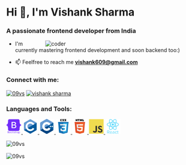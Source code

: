 
<!--
**09vs/09vs** is a ✨ _special_ ✨ repository because its `README.md` (this file) appears on your GitHub profile.

Here are some ideas to get you started:!-->

<h1 ">Hi 👋, I'm Vishank Sharma</h1>
<h3 >A passionate frontend developer from India</h3>
<img align="right" alt="coder"width="400"src="https://media2.giphy.com/media/zhYSVCirREeIZtONCI/giphy.gif" alt="09vs" /> </p>

- I'm currently mastering frontend development and soon backend too:) 

- 📫 Feelfree to reach me **vishank609@gmail.com**

<h3 align="left">Connect with me:</h3>
<p align="left">
<a href="https://dev.to/09vs" target="blank"><img align="center" src="https://raw.githubusercontent.com/rahuldkjain/github-profile-readme-generator/master/src/images/icons/Social/devto.svg" alt="09vs" height="30" width="40" /></a>
<a href="https://linkedin.com/in/vishank sharma" target="blank"><img align="center" src="https://raw.githubusercontent.com/rahuldkjain/github-profile-readme-generator/master/src/images/icons/Social/linked-in-alt.svg" alt="vishank sharma" height="30" width="40" /></a>
</p>

<h3 align="left">Languages and Tools:</h3>
<p align="left"> <a href="https://getbootstrap.com" target="_blank" rel="noreferrer"> <img src="https://raw.githubusercontent.com/devicons/devicon/master/icons/bootstrap/bootstrap-plain-wordmark.svg" alt="bootstrap" width="40" height="40"/> </a> <a href="https://www.cprogramming.com/" target="_blank" rel="noreferrer"> <img src="https://raw.githubusercontent.com/devicons/devicon/master/icons/c/c-original.svg" alt="c" width="40" height="40"/> </a> <a href="https://www.w3schools.com/cpp/" target="_blank" rel="noreferrer"> <img src="https://raw.githubusercontent.com/devicons/devicon/master/icons/cplusplus/cplusplus-original.svg" alt="cplusplus" width="40" height="40"/> </a> <a href="https://www.w3schools.com/css/" target="_blank" rel="noreferrer"> <img src="https://raw.githubusercontent.com/devicons/devicon/master/icons/css3/css3-original-wordmark.svg" alt="css3" width="40" height="40"/> </a> <a href="https://www.w3.org/html/" target="_blank" rel="noreferrer"> <img src="https://raw.githubusercontent.com/devicons/devicon/master/icons/html5/html5-original-wordmark.svg" alt="html5" width="40" height="40"/> </a> <a href="https://developer.mozilla.org/en-US/docs/Web/JavaScript" target="_blank" rel="noreferrer"> <img src="https://raw.githubusercontent.com/devicons/devicon/master/icons/javascript/javascript-original.svg" alt="javascript" width="40" height="40"/> </a> <a href="https://reactjs.org/" target="_blank" rel="noreferrer"> <img src="https://raw.githubusercontent.com/devicons/devicon/master/icons/react/react-original-wordmark.svg" alt="react" width="40" height="40"/> </a> </p>

<p><img align="center" src="https://github-readme-stats.vercel.app/api/top-langs?username=09vs&show_icons=true&locale=en&layout=compact" alt="09vs" /></p>

<p><img align="center" src="https://github-readme-streak-stats.herokuapp.com/?user=09vs&" alt="09vs" /></p>
